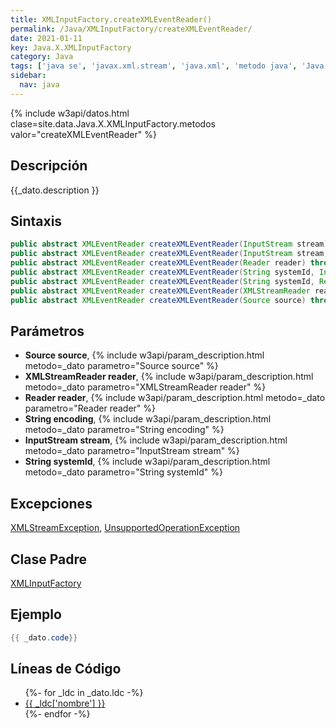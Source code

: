 ```yaml
---
title: XMLInputFactory.createXMLEventReader()
permalink: /Java/XMLInputFactory/createXMLEventReader/
date: 2021-01-11
key: Java.X.XMLInputFactory
category: Java
tags: ['java se', 'javax.xml.stream', 'java.xml', 'metodo java', 'Java 1.6']
sidebar: 
  nav: java
---
```


{% include w3api/datos.html clase=site.data.Java.X.XMLInputFactory.metodos valor="createXMLEventReader" %}

## Descripción
{{_dato.description }}

## Sintaxis
~~~java
public abstract XMLEventReader createXMLEventReader(InputStream stream) throws XMLStreamException
public abstract XMLEventReader createXMLEventReader(InputStream stream, String encoding) throws XMLStreamException
public abstract XMLEventReader createXMLEventReader(Reader reader) throws XMLStreamException
public abstract XMLEventReader createXMLEventReader(String systemId, InputStream stream) throws XMLStreamException
public abstract XMLEventReader createXMLEventReader(String systemId, Reader reader) throws XMLStreamException
public abstract XMLEventReader createXMLEventReader(XMLStreamReader reader) throws XMLStreamException
public abstract XMLEventReader createXMLEventReader(Source source) throws XMLStreamException
~~~

## Parámetros
* **Source source**,  {% include w3api/param_description.html metodo=_dato parametro="Source source" %}
* **XMLStreamReader reader**,  {% include w3api/param_description.html metodo=_dato parametro="XMLStreamReader reader" %}
* **Reader reader**,  {% include w3api/param_description.html metodo=_dato parametro="Reader reader" %}
* **String encoding**,  {% include w3api/param_description.html metodo=_dato parametro="String encoding" %}
* **InputStream stream**,  {% include w3api/param_description.html metodo=_dato parametro="InputStream stream" %}
* **String systemId**,  {% include w3api/param_description.html metodo=_dato parametro="String systemId" %}

## Excepciones
[XMLStreamException](/Java/XMLStreamException/), [UnsupportedOperationException](/Java/UnsupportedOperationException/)

## Clase Padre
[XMLInputFactory](/Java/XMLInputFactory/)

## Ejemplo
~~~java
{{ _dato.code}}
~~~

## Líneas de Código
<ul>
{%- for _ldc in _dato.ldc -%}
   <li>
       <a href="{{_ldc['url'] }}">{{ _ldc['nombre'] }}</a>
   </li>
{%- endfor -%}
</ul>
